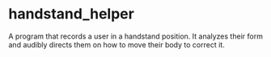 # handstand_helper
A program that records a user in a handstand position. It analyzes their form and audibly directs them on how to move their body to correct it.
